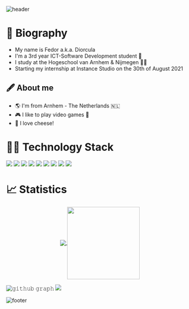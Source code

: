 ![header](https://capsule-render.vercel.app/api?height=250&type=waving&&color=112D4E&section=header&text=Welcome%20🖖!&fontColor=DBE2EF)

# 📓 Biography
- My name is Fedor a.k.a. Diorcula
- I'm a 3rd year ICT-Software Development student :robot:
- I study at the Hogeschool van Arnhem & Nijmegen :man_technologist:
- Starting my internship at Instance Studio on the 30th of August 2021

## 🖋️ About me 
- :earth_americas: I'm from Arnhem - The Netherlands 🇳🇱
- :video_game: I like to play video games :space_invader:
- :cheese: I love cheese!

# 👨‍💻 Technology Stack
![](https://img.shields.io/badge/OS-Linux-informational?style=flat&logo=Linux&logoColor=white&color=1e2c3a)
![](https://img.shields.io/badge/OS-Windows-informational?style=flat&logo=Windows&logoColor=white&color=1e2c3a)
![](https://img.shields.io/badge/Editor-Visual%20Studio%20Code-informational?style=flat&logo=Visual%20Studio%20Code&logoColor=white&color=1e2c3a)
![](https://img.shields.io/badge/Editor-IntelliJ%20IDEA-informational?style=flat&logo=IntelliJ%20IDEA&logoColor=white&color=1e2c3a)
![](https://img.shields.io/badge/Language-Java-informational?style=flat&logo=Java&logoColor=white&color=1e2c3a)
![](https://img.shields.io/badge/Language-Csharp-informational?style=flat&logo=Csharp&logoColor=white&color=1e2c3a)
![](https://img.shields.io/badge/Language-HTML/CSS-informational?style=flat&logo=HMTL&logoColor=white&color=1e2c3a)
![](https://img.shields.io/badge/Shell-Bash-informational?style=flat&logo=official-bash-logo&logoColor=white&color=1e2c3a)
![](https://img.shields.io/badge/Tools-MSSQLServer-informational?style=flat&logo=MSSQLServer&logoColor=white&color=1e2c3a)


# 📈 Statistics
<p align="center">
  <a href="https://github.com/diorcula">
    <img align="center" src="https://github-readme-stats.vercel.app/api?username=diorcula&show_icons=true&hide_border=true&title_color=DBE2EF&amp&icon_color=DBE2EF&amp&text_color=DBE2EF&amp&bg_color=112D4E&count_private=true&include_all_commits=true"/>
  </a>
  
  <a href="https://github.com/diorcula">
    <img align="center" height="195px" src="https://github-readme-stats.vercel.app/api/top-langs/?username=diorcula&text_color=DBE2EF&bg_color=112D4E&title_color=DBE2EF&langs_count=15&layout=compact&hide_border=true" />
  </a>
</p>
</details>

![𝚐𝚒𝚝𝚑𝚞𝚋 𝚐𝚛𝚊𝚙𝚑](https://activity-graph.herokuapp.com/graph?username=diorcula&theme=react-dark&hide_border=true&area=true)
<img src="https://wakatime.com/share/@ed4746a7-cb09-4f4d-827d-6878009e1cfd/1cf1eecd-4e99-43f6-bee8-147800bea677.svg"></img>


![footer](https://capsule-render.vercel.app/api?type=waving&color=112D4E&section=footer)
